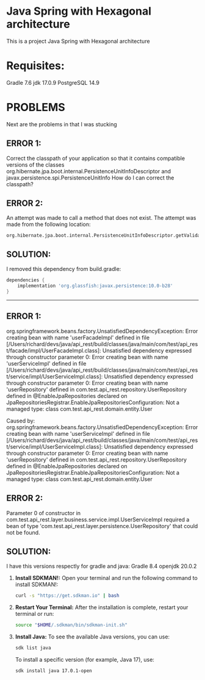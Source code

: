 # Java Spring with Hexagonal architecture
This is a project Java Spring with Hexagonal architecture

# Requisites:
Gradle 7.6
jdk 17.0.9
PostgreSQL 14.9


# PROBLEMS
Next are the problems in that I was stucking

## ERROR 1:
Correct the classpath of your application so that it contains compatible versions of the classes org.hibernate.jpa.boot.internal.PersistenceUnitInfoDescriptor and javax.persistence.spi.PersistenceUnitInfo
How do I can correct the classpath?

## ERROR 2:
An attempt was made to call a method that does not exist. The attempt was made from the following location:

    org.hibernate.jpa.boot.internal.PersistenceUnitInfoDescriptor.getValidationMode(PersistenceUnitInfoDescriptor.java:88)

## SOLUTION: 
I removed this dependency from build.gradle:
```gradle
dependencies {
	implementation 'org.glassfish:javax.persistence:10.0-b28'
}
```
---
## ERROR 1:
org.springframework.beans.factory.UnsatisfiedDependencyException: Error creating bean with name 'userFacadeImpl' defined in file [/Users/richard/devs/java/api_rest/build/classes/java/main/com/test/api_rest/facade/impl/UserFacadeImpl.class]: Unsatisfied dependency expressed through constructor parameter 0: Error creating bean with name 'userServiceImpl' defined in file [/Users/richard/devs/java/api_rest/build/classes/java/main/com/test/api_rest/service/impl/UserServiceImpl.class]: Unsatisfied dependency expressed through constructor parameter 0: Error creating bean with name 'userRepository' defined in com.test.api_rest.repository.UserRepository defined in @EnableJpaRepositories declared on JpaRepositoriesRegistrar.EnableJpaRepositoriesConfiguration: Not a managed type: class com.test.api_rest.domain.entity.User

Caused by: org.springframework.beans.factory.UnsatisfiedDependencyException: Error creating bean with name 'userServiceImpl' defined in file [/Users/richard/devs/java/api_rest/build/classes/java/main/com/test/api_rest/service/impl/UserServiceImpl.class]: Unsatisfied dependency expressed through constructor parameter 0: Error creating bean with name 'userRepository' defined in com.test.api_rest.repository.UserRepository defined in @EnableJpaRepositories declared on JpaRepositoriesRegistrar.EnableJpaRepositoriesConfiguration: Not a managed type: class com.test.api_rest.domain.entity.User

## ERROR 2:
Parameter 0 of constructor in com.test.api_rest.layer.business.service.impl.UserServiceImpl required a bean of type 'com.test.api_rest.layer.persistence.UserRepository' that could not be found.


## SOLUTION:
I have this versions respectly for gradle and java:
Gradle 8.4
openjdk 20.0.2

1. **Install SDKMAN!:**
   Open your terminal and run the following command to install SDKMAN!:

   ```sh
   curl -s "https://get.sdkman.io" | bash
   ```

2. **Restart Your Terminal:**
   After the installation is complete, restart your terminal or run:

   ```sh
   source "$HOME/.sdkman/bin/sdkman-init.sh"
   ```

3. **Install Java:**
   To see the available Java versions, you can use:

   ```sh
   sdk list java
   ```

   To install a specific version (for example, Java 17), use:

   ```sh
   sdk install java 17.0.1-open
